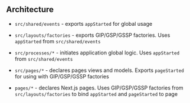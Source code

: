 ## Architecture

- `src/shared/events` - exports `appStarted` for global usage

- `src/layouts/factories` - exports GIP/GSP/GSSP factories. Uses `appStarted` from `src/shared/events`

- `src/processes/*` - initiates application global logic. Uses `appStarted` from `src/shared/events`

- `src/pages/*` - declares pages views and models. Exports `pageStarted` for using with GIP/GSP/GSSP factories

- `pages/*` - declares Next.js pages. Uses GIP/GSP/GSSP factories from `src/layouts/factories` to bind `appStarted` and `pageStarted` to page
